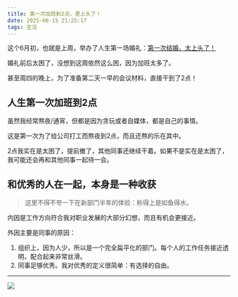 ```yaml
---
title: 第一次加班到2点，更上头了！
date: 2025-06-15 21:25:17
tags: 生活
---
```




这个6月初，也就是上周，举办了人生第一场婚礼：[第一次结婚，太上头了！](https://mp.weixin.qq.com/s/gIb-3hSBM1UNqtzenzL9AA)

婚礼前后太困了，没想到这周依然这么困，因为加班太多了。

甚至周四的晚上，为了准备第二天一早的会议材料，直接干到了2点！

## 人生第一次加班到2点

虽然我经常熬夜/通宵，但都是因为贪玩或者自媒体，都是自己的事情。

这是第一次为了给公司打工而熬夜到2点，而且还熬的乐在其中。

2点我实在是太困了，提前撤了，其他同事还继续干着。如果不是实在是太困了，我可能还会再和其他同事一起待一会。

## 和优秀的人在一起，本身是一种收获

> 这里不得不夸一下在新部门半年的体验：称得上是如鱼得水。

内因是工作方向符合我对职业发展的大部分幻想，而且有机会更接近。

外因主要是同事的原因：
1. 组织上，因为人少，所以是一个完全扁平化的部门。每个人的工作任务接近透明，配合起来非常丝滑。
2. 同事足够优秀。我对优秀的定义很简单：有选择的自由。


---

![](https://cos.python-office.com/ads/gzh/sub-py.jpg)